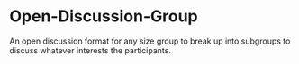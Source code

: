 # Open-Discussion-Group
An open discussion format for any size group to break up into subgroups to discuss whatever interests the participants.
